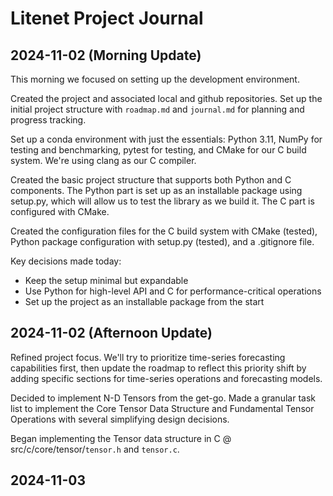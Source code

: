 # Litenet Project Journal

## 2024-11-02 (Morning Update)

This morning we focused on setting up the development environment.

Created the project and associated local and github repositories. Set up the initial project structure with `roadmap.md` and `journal.md` for planning and progress tracking.

Set up a conda environment with just the essentials: Python 3.11,  NumPy for testing and benchmarking, pytest for testing, and CMake for our C build system. We're using clang as our C compiler.

Created the basic project structure that supports both Python and C components. The Python part is set up as an installable package using setup.py, which will allow us to test the library as we build it. The C part is configured with CMake.

Created the configuration files for the C build system with CMake (tested), Python package configuration with setup.py (tested), and a .gitignore file. 

Key decisions made today:
- Keep the setup minimal but expandable
- Use Python for high-level API and C for performance-critical operations   
- Set up the project as an installable package from the start

## 2024-11-02 (Afternoon Update)

Refined project focus. We'll try to prioritize time-series forecasting capabilities first, then update the roadmap to reflect this priority shift by adding specific sections for time-series operations and forecasting models.

Decided to implement N-D Tensors from the get-go. Made a granular task list to implement the Core Tensor Data Structure and Fundamental Tensor Operations with several simplifying design decisions. 

Began implementing the Tensor data structure in C @ src/c/core/tensor/`tensor.h` and `tensor.c`.

## 2024-11-03

